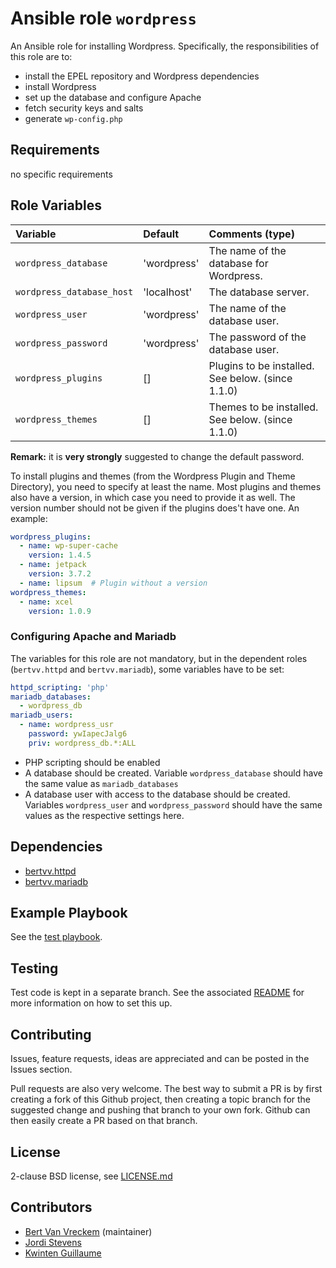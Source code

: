 # Ansible role `wordpress`

An Ansible role for installing Wordpress. Specifically, the responsibilities of this role are to:

- install the EPEL repository and Wordpress dependencies
- install Wordpress
- set up the database and configure Apache
- fetch security keys and salts
- generate `wp-config.php`

## Requirements

no specific requirements

## Role Variables

| Variable                  | Default     | Comments (type)                                   |
| :---                      | :---        | :---                                              |
| `wordpress_database`      | 'wordpress' | The name of the database for Wordpress.           |
| `wordpress_database_host` | 'localhost' | The database server.                              |
| `wordpress_user`          | 'wordpress' | The name of the database user.                    |
| `wordpress_password`      | 'wordpress' | The password of the database user.                |
| `wordpress_plugins`       | []          | Plugins to be installed. See below. (since 1.1.0) |
| `wordpress_themes`        | []          | Themes to be installed. See below. (since 1.1.0)  |

**Remark:** it is **very strongly** suggested to change the default password.

To install plugins and themes (from the Wordpress Plugin and Theme Directory), you need to specify at least the name. Most plugins and themes also have a version, in which case you need to provide it as well. The version number should not be given if the plugins does't have one. An example:

```yaml
wordpress_plugins:
  - name: wp-super-cache
    version: 1.4.5
  - name: jetpack
    version: 3.7.2
  - name: lipsum  # Plugin without a version
wordpress_themes:
  - name: xcel
    version: 1.0.9
```

### Configuring Apache and Mariadb

The variables for this role are not mandatory, but in the dependent roles (`bertvv.httpd` and `bertvv.mariadb`), some variables have to be set:

```Yaml
httpd_scripting: 'php'
mariadb_databases:
  - wordpress_db
mariadb_users:
  - name: wordpress_usr
    password: ywIapecJalg6
    priv: wordpress_db.*:ALL
```

* PHP scripting should be enabled
* A database should be created. Variable `wordpress_database` should have the same value as `mariadb_databases`
* A database user with access to the database should be created. Variables `wordpress_user` and `wordpress_password` should have the same values as the respective settings here.

## Dependencies

- [bertvv.httpd](https://galaxy.ansible.com/list#/roles/3047)
- [bertvv.mariadb](https://galaxy.ansible.com/list#/roles/3518)

## Example Playbook

See the [test playbook](https://github.com/bertvv/ansible-role-wordpress/blob/vagrant-tests/test.yml).

## Testing

Test code is kept in a separate branch. See the associated [README](https://github.com/bertvv/ansible-role-wordpress/blob/vagrant-tests/README.md) for more information on how to set this up.

## Contributing

Issues, feature requests, ideas are appreciated and can be posted in the Issues section.

Pull requests are also very welcome. The best way to submit a PR is by first creating a fork of this Github project, then creating a topic branch for the suggested change and pushing that branch to your own fork. Github can then easily create a PR based on that branch.

## License

2-clause BSD license, see [LICENSE.md](LICENSE.md)

## Contributors

- [Bert Van Vreckem](https://github.com/bertvv/) (maintainer)
- [Jordi Stevens](https://github.com/Xplendit)
- [Kwinten Guillaume](https://github.com/kwinteng)
